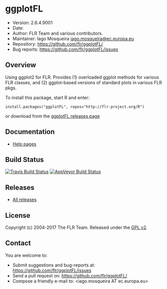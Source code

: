 # ggplotFL
- Version: 2.6.4.9001
- Date: 
- Author: FLR Team and various contributors.
- Maintainer: Iago Mosqueira <iago.mosqueira@ec.europa.eu>
- Repository: <https://github.com/flr/ggplotFL/>
- Bug reports: <https://github.com/flr/ggplotFL/issues>

## Overview
Using ggplot2 for FLR. Provides (1) overloaded ggplot methods for various FLR classes, and (2) ggplot-based versions of standard plots in various FLR pkgs.

To install this package, start R and enter:

	install.packages("ggplotFL", repos="http://flr-project.org/R")

or download from the [ggplotFL releases page](https://github.com/flr/ggplotFL/releases/latest)

## Documentation
- [Help pages](http://flr-project.org/ggplotFL)

## Build Status
[![Travis Build Status](https://travis-ci.org/flr/ggplotFL.svg?branch=master)](https://travis-ci.org/flr/ggplotFL)
[![AppVeyor Build Status](https://ci.appveyor.com/api/projects/status/github/flr/ggplotFL?branch=master&svg=true)](https://ci.appveyor.com/project/flr/ggplotFL)

## Releases
- [All releases](https://github.com/flr/ggplotFL/releases/)

## License
Copyright (c) 2004-2017 The FLR Team. Released under the [GPL v2](http://www.gnu.org/licenses/gpl-2.0.html).

## Contact
You are welcome to:

- Submit suggestions and bug-reports at: <https://github.com/flr/ggplotFL/issues>
- Send a pull request on: <https://github.com/flr/ggplotFL/>
- Compose a friendly e-mail to: <iago.mosqueira AT ec.europa.eu>
